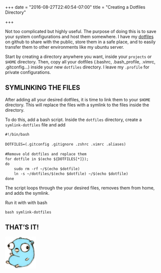 +++
date = "2016-08-27T22:40:54-07:00"
title = "Creating a Dotfiles Directory"

+++

Not too complicated but highly useful. The purpose of doing this is to save your system configurations and host them somewhere. I have my [dotfiles](https://github.com/bertoort/dotfiles) on github to share with the public, store them in a safe place, and to easily transfer them to other environments like my ubuntu server.

Start by creating a directory anywhere you want, inside your `projects` or `$HOME` directory. Then, copy all your dotfiles (.bashrc, .bash_profile, .vimrc, .gitconfig…) inside your new `dotfiles` directory. I leave my `.profile` for private configurations.

## SYMLINKING THE FILES

After adding all your desired dotfiles, it is time to link them to your `$HOME` directory. This will replace the files with a symlink to the files inside the directory.

To do this, add a bash script. Inside the `dotfiles` directory, create a `symlink-dotfiles` file and add

```
#!/bin/bash

DOTFILES=(.gitconfig .gitignore .zshrc .vimrc .aliases)

#Remove old dotfiles and replace them
for dotfile in $(echo ${DOTFILES[*]});
do
    sudo rm -rf ~/$(echo $dotfile)
    ln -s ~/dotfiles/$(echo $dotfile) ~/$(echo $dotfile)
done
```

The script loops through the your desired files, removes them from home, and adds the symlink.

Run it with with bash

```
bash symlink-dotfiles
```

## THAT’S IT!

![gopher](/img/gopher3.png)
